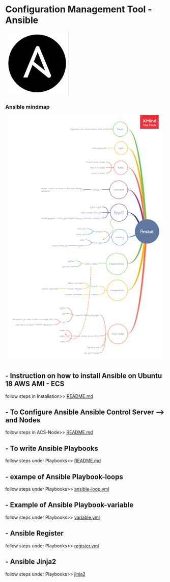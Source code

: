 # Configuration Management Tool - Ansible
![GitHub Logo](/images/Ansi_logo.png)

### Ansible mindmap
![GitHub Logo](/images/Ansible_mindmap_new.png)

## - Instruction on how to install Ansible on Ubuntu 18 AWS AMI - ECS

follow steps in Installation>>
[README.md](/Installation/README.md)

## - To Configure Ansible Ansible Control  Server --> and Nodes

follow steps in ACS-Node>>
[README.md](/ACS-Node/README.md)

## - To write Ansible Playbooks

follow steps under Playbooks>>
[README.md](/Playbooks/README.md)

## - exampe of Ansible Playbook-loops

follow steps under Playbooks>>
[ansible-loop.yml](/Playbooks/ansible-loop.yml)

## - Example of Ansible Playbook-variable

follow steps under Playbooks>>
[variable.yml](/Playbooks/variable.yml)

## - Ansible Register

follow steps under Playbooks>>
[register.yml](/Register/register.yml)

## - Ansible Jinja2

follow steps under Playbooks>>
[jinja2](/jinja2/display.j2)
